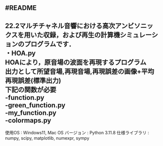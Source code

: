 #README
-------------------------------------------------------------------------------------------------------------------
22.2マルチチャネル音響における高次アンビソニックスを用いた収録，および再生の計算機シミュレーションのプログラムです．<br>
・HOA.py<br>
HOAにより，原音場の波面を再現するプログラム<br>
出力として所望音場,再現音場,再現誤差の画像+平均再現誤差(標準出力)<br>
下記の関数が必要<br>
-function.py<br>
-green_function.py<br>
-my_function.py<br>
-colormaps.py<br>
------------------------------------------------------------------------------------------------------------------------
使用OS : Windows11, Mac OS 
バージョン : Python 3.11.8
仕様ライブラリ : numpy, scipy, matplotlib, numexpr, sympy
